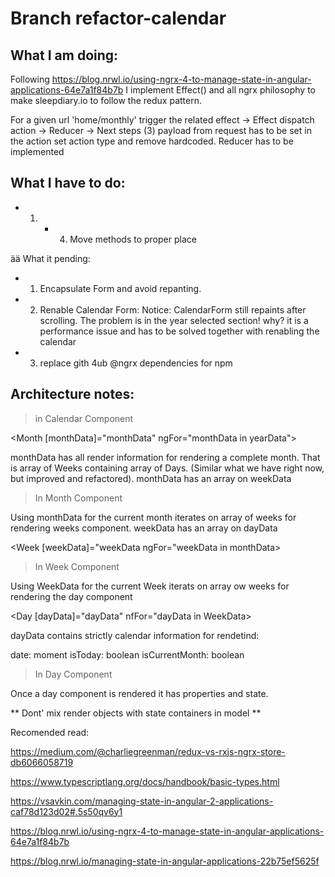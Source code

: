 # Branch refactor-calendar

## What I am doing:

Following https://blog.nrwl.io/using-ngrx-4-to-manage-state-in-angular-applications-64e7a1f84b7b 
I implement Effect() and all ngrx philosophy to make sleepdiary.io to follow the redux pattern. 

For a given url 'home/monthly' trigger the related effect -> Effect dispatch action -> Reducer
-> Next steps (3)
 payload from request has to be set in the action
 set action type and remove hardcoded.
 Reducer has to be implemented


## What I have to do: 

- 1. - 4. Move methods to proper place

ää What it pending: 

- 1. Encapsulate Form and avoid repanting. 
- 2. Renable Calendar Form: Notice: CalendarForm still repaints after scrolling. The problem is in the year selected section! why? it is a performance issue and has to be solved together with renabling the calendar
- 3. replace gith 4ub @ngrx dependencies for npm

## Architecture notes: 

> in Calendar Component

<Month [monthData]="monthData" ngFor="monthData in yearData"> 

monthData has all render information for rendering a complete month. That is array of Weeks containing array of Days. (Similar what we have right now, but improved and refactored). 
monthData has an array on weekData 

> In Month Component

Using monthData for the current month iterates on array of weeks for rendering weeks component. 
weekData has an array on dayData

<Week [weekData]="weekData ngFor="weekData in monthData>

> In Week Component

Using WeekData for the current Week iterats on array ow weeks for rendering the day component

<Day [dayData]="dayData" nfFor="dayData in WeekData>

dayData contains strictly calendar information for rendetind:

date: moment
isToday: boolean
isCurrentMonth: boolean

> In Day Component

Once a day component is rendered it has properties and state.

** Dont' mix render objects with state containers in model **

Recomended read: 

https://medium.com/@charliegreenman/redux-vs-rxjs-ngrx-store-db6066058719

https://www.typescriptlang.org/docs/handbook/basic-types.html

https://vsavkin.com/managing-state-in-angular-2-applications-caf78d123d02#.5s50qv6y1

https://blog.nrwl.io/using-ngrx-4-to-manage-state-in-angular-applications-64e7a1f84b7b

https://blog.nrwl.io/managing-state-in-angular-applications-22b75ef5625f
